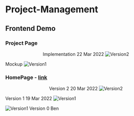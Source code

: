 # Project-Management
## Frontend Demo
### Project Page
<p align="center">
  <a>Implementation 22 Mar 2022</a>
  <img alt="Version2" src="https://user-images.githubusercontent.com/59068112/159391715-b8123b23-d7d1-4f4c-99ca-9ff3533998d3.png"/>
  
  
  <a>Mockup</a>
  <img  alt="Version1" src="https://user-images.githubusercontent.com/59068112/159391750-d9d8e810-6e3e-4bf4-a094-ba387e9a3a81.png"/>
</p>


### HomePage - [link](https://proj-mgmt.vercel.app/home)
<p align="center">
  <a>Version 2 20 Mar 2022</a>
  <img alt="Version2" src="https://user-images.githubusercontent.com/59068112/159193942-23ba69e6-4301-4538-8897-c8c9b0e28157.png"/>
  
  
  <a>Version 1 19 Mar 2022</a>
  <img  alt="Version1" src="https://user-images.githubusercontent.com/59068112/159143524-b8de7e76-9442-42ca-9b6a-afefacaffc1d.png"/>
  
  

  <img alt="Version1" src="https://user-images.githubusercontent.com/59068112/159194062-b9c4533e-6526-4ef6-970f-6fc052984579.png"/>
  <a>Version 0 Ben</a>
</p>
